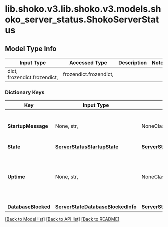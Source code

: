 # lib.shoko.v3.lib.shoko.v3.models.shoko_server_status.ShokoServerStatus

## Model Type Info
Input Type | Accessed Type | Description | Notes
------------ | ------------- | ------------- | -------------
dict, frozendict.frozendict,  | frozendict.frozendict,  |  | 

### Dictionary Keys
Key | Input Type | Accessed Type | Description | Notes
------------ | ------------- | ------------- | ------------- | -------------
**StartupMessage** | None, str,  | NoneClass, str,  | The progress message for starting up | [optional] 
**State** | [**ServerStatusStartupState**](ServerStatusStartupState.md) | [**ServerStatusStartupState**](ServerStatusStartupState.md) |  | [optional] 
**Uptime** | None, str,  | NoneClass, str,  | Uptime in hh:mm:ss or null if not started. Uses hours may be greater than a day. | [optional] 
**DatabaseBlocked** | [**ServerStateDatabaseBlockedInfo**](ServerStateDatabaseBlockedInfo.md) | [**ServerStateDatabaseBlockedInfo**](ServerStateDatabaseBlockedInfo.md) |  | [optional] 

[[Back to Model list]](../../README.md#documentation-for-models) [[Back to API list]](../../README.md#documentation-for-api-endpoints) [[Back to README]](../../README.md)

